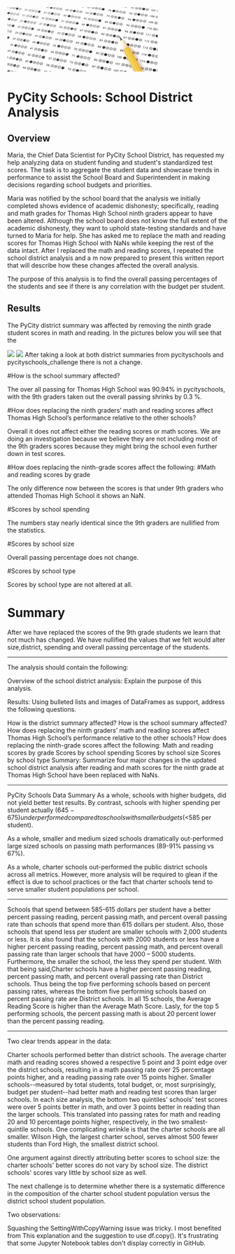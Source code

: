 <img src="Resources/readmeimage2.jpg">

# PyCity Schools: School District Analysis 

## Overview
Maria, the Chief Data Scientist for PyCity School District, has requested my help analyzing data on student funding and student's standardized test scores. The task is to aggregate the student data and showcase trends in performance to assist the School Board and Superintendent in making decisions regarding school budgets and priorities. 

Maria was notified by the school board that the analysis we initially completed shows evidence of academic dishonesty; specifically, reading and math grades for Thomas High School ninth graders appear to have been altered. Although the school board does not know the full extent of the academic dishonesty, they want to uphold state-testing standards and have turned to Maria for help. She has asked me to replace the math and reading scores for Thomas High School with NaNs while keeping the rest of the data intact. After I replaced the math and reading scores, I repeated the school district analysis and a m now prepared to present this written report that will describe how these changes affected the overall analysis. 

The purpose of this analysis is to find the overall passing percentages of the students and see if there is any correlation with the budget per student. 


## Results
The PyCity district summary was affected by removing the ninth grade student scores in math and reading. In the pictures below you will see that the 


<img src="Resources/ninthin.jpg"> <img src="Resources/ninthout.jpg">
After taking a look at both district summaries from pycityschools and pycityschools_challenge there is not a change.

#How is the school summary affected?

The over all passing for Thomas High School was 90.94% in pycityschools, with the 9th graders taken out the overall passing shrinks by 0.3 %.

#How does replacing the ninth graders’ math and reading scores affect Thomas High School’s performance relative to the other schools?

Overall it does not affect either the reading scores or math scores. We are doing an investigation because we believe they are not including most of the 9th graders scores because they might bring the school even further down in test scores.

#How does replacing the ninth-grade scores affect the following: #Math and reading scores by grade

The only difference now between the scores is that under 9th graders who attended Thomas High School it shows an NaN.

#Scores by school spending

The numbers stay nearly identical since the 9th graders are nullified from the statistics.

#Scores by school size

Overall passing percentage does not change.

#Scores by school type

Scores by school type are not altered at all.

# Summary

After we have replaced the scores of the 9th grade students we learn that not much has changed. We have nullified the values that we felt would alter size,district, spending and overall passing percentage of the students.

______________________________________________________________________________

The analysis should contain the following:

Overview of the school district analysis: Explain the purpose of this analysis.

Results: Using bulleted lists and images of DataFrames as support, address the following questions.

How is the district summary affected?
How is the school summary affected?
How does replacing the ninth graders’ math and reading scores affect Thomas High School’s performance relative to the other schools?
How does replacing the ninth-grade scores affect the following:
Math and reading scores by grade
Scores by school spending
Scores by school size
Scores by school type
Summary: Summarize four major changes in the updated school district analysis after reading and math scores for the ninth grade at Thomas High School have been replaced with NaNs.
_____________________________________________________________________________________________________________________________

PyCity Schools Data Summary
As a whole, schools with higher budgets, did not yield better test results. By contrast, schools with higher spending per student actually ($645-675) underperformed compared to schools with smaller budgets (<$585 per student).

As a whole, smaller and medium sized schools dramatically out-performed large sized schools on passing math performances (89-91% passing vs 67%).

As a whole, charter schools out-performed the public district schools across all metrics. However, more analysis will be required to glean if the effect is due to school practices or the fact that charter schools tend to serve smaller student populations per school.

__________________________________________________________________________________________________________________________________________

Schools that spend between 585-615 dollars per student have a better percent passing reading, percent passing math, and percent overall passing rate than schools that spend more than 615 dollars per student. Also, those schools that spend less per student are smaller schools with 2,000 students or less.
It is also found that the schools with 2000 students or less have a higher percent passing reading, percent passing math, and percent overall passing rate than larger schools that have 2000 – 5000 students. Furthermore, the smaller the school, the less they spend per student.
With that being said,Charter schools have a higher percent passing reading, percent passing math, and percent overall passing rate than District schools. Thus being the top five performing schools based on percent passing rates, whereas the bottom five performing schools based on percent passing rate are District schools.
In all 15 schools, the Average Reading Score is higher than the Average Math Score.
Lasly, for the top 5 performing schools, the percent passing math is about 20 percent lower than the percent passing reading.

_________________________________________________________________________________________________________________________________________

Two clear trends appear in the data:

Charter schools performed better than district schools. The average charter math and reading scores showed a respective 5 point and 3 point edge over the district schools, resulting in a math passing rate over 25 percentage points higher, and a reading passing rate over 15 points higher.
Smaller schools--measured by total students, total budget, or, most surprisingly, budget per student--had better math and reading test scores than larger schools. In each size analysis, the bottom two quintiles' schools' test scores were over 5 points better in math, and over 3 points better in reading than the larger schools. This translated into passing rates for math and reading 20 and 10 percentage points higher, respectively, in the two smallest-quintile schools.
One complicating wrinkle is that the charter schools are all smaller. Wilson High, the largest charter school, serves almost 500 fewer students than Ford High, the smallest district school.

One argument against directly attributing better scores to school size: the charter schools' better scores do not vary by school size. The district schools' scores vary little by school size as well.

The next challenge is to determine whether there is a systematic difference in the composition of the charter school student population versus the district school student population.

Two observations:

Squashing the SettingWithCopyWarning issue was tricky. I most benefited from
This explanation and
the suggestion to use df.copy().
It's frustrating that some Jupyter Notebook tables don't display correctly in GitHub.

